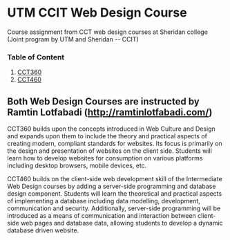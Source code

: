 # UTM CCIT Web Design Course
 Course assignment from CCT web design courses at Sheridan college (Joint program by UTM and Sheridan -- CCIT)

### Table of Content 
1. [CCT360](/CCT360)
2. [CCT460](/CCT460)

## Both Web Design Courses are instructed by Ramtin Lotfabadi (http://ramtinlotfabadi.com/)
CCT360 builds upon the concepts introduced in Web Culture and Design and expands upon them to include the theory and practical aspects of creating modern, compliant standards for websites. Its focus is primarily on the design and presentation of websites on the client side. Students will learn how to develop websites for consumption on various platforms including desktop browsers, mobile devices, etc.

CCT460 builds on the client-side web development skill of the Intermediate Web Design courses by adding a server-side programming and database design component. Students will learn the theoretical and practical aspects of implementing a database including data modelling, development, communication and security. Additionally, server-side programming will be introduced as a means of communication and interaction between client-side web pages and database data, allowing students to develop a dynamic database driven website.